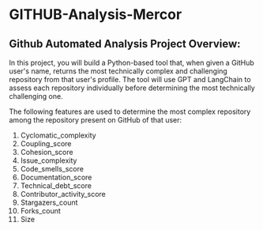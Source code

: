 # GITHUB-Analysis-Mercor

## Github Automated Analysis Project Overview:
In this project, you will build a Python-based tool that, when given a GitHub user's name, returns the most technically complex and challenging repository from that user's profile. The tool will use GPT and LangChain to assess each repository individually before determining the most technically challenging one.

The following features are used to determine the most complex repository among the repository present on GitHub of that user:

1. Cyclomatic_complexity
2. Coupling_score
3. Cohesion_score
4. Issue_complexity
5. Code_smells_score
6. Documentation_score
7. Technical_debt_score
8. Contributor_activity_score
9. Stargazers_count
10. Forks_count
11. Size
